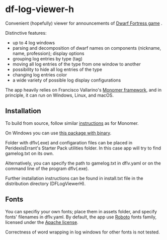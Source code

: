# df-log-viewer-h

Convenient (hopefully) viewer for announcements of 
[Dwarf Fortress game](http://www.bay12games.com/dwarves/) .

Distinctive features:
- up to 4 log windows
- parsing and decomposition of dwarf names on components 
    (nickname, name, profession); display options
- grouping log entries by type (tag)
- moving all log entries of the type from one window to another
- possibility to hide all log entries of the type
- changing log entries color
- a wide variety of possible log display configurations

The app heavily relies on Francisco Vallarino's
[Monomer framework](https://github.com/fjvallarino/monomer), 
and in principle, it can run on Windows, Linux, and macOS.

## Installation

To build from source, follow similar 
[instructions](https://github.com/fjvallarino/monomer/blob/main/docs/tutorials/00-setup.md) 
as for Monomer.

On Windows you can use 
[this package with binary](https://drive.google.com/file/d/11teNPY7dQbf0PWJwYPqMBFyVDcfpCRPL/view?usp=sharing).

Folder with dflv(.exe) and configaration files can be placed in 
PeridexisErrant's Starter Pack utilities folder. In this case 
app will try to find gamelog.txt on its own.

Alternatively, you can specify the path to gamelog.txt in dflv.yaml
or on the command line of the program dflv(.exe).

Further installation instructions can be found in install.txt file in
the distribution directory (DFLogViewerH).

## Fonts

You can specifiy your own fonts; place them in assets folder,
and specify fonts' filenames in dflv.yaml. By default, the app use 
[Roboto](https://fonts.google.com/specimen/Roboto) fonts family,
licensed under the [Apache license](http://www.apache.org/licenses/LICENSE-2.0).

Correctness of word wrapping in log windows for other fonts is not tested.

